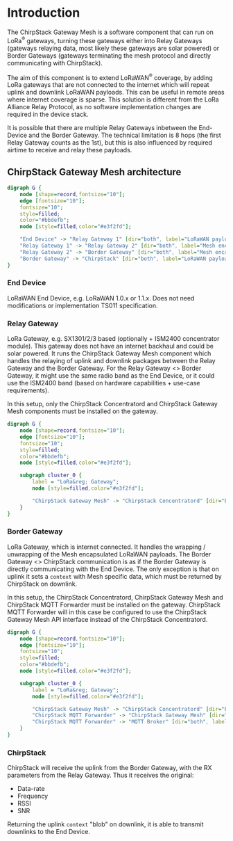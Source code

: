 # Introduction

The ChirpStack Gateway Mesh is a software component that can run on
LoRa<sup>&reg;</sup> gateways, turning these gateways either into
Relay Gateways (gateways relaying data, most likely these gateways
are solar powered) or Border Gateways (gateways terminating the mesh 
protocol and directly communicating with ChirpStack).

The aim of this component is to extend LoRaWAN<sup>&reg;</sup> coverage,
by adding LoRa gateways that are not connected to the internet which
will repeat uplink and downlink LoRaWAN payloads. This can be useful in
remote areas where internet coverage is sparse.
This solution is different from the  LoRa Alliance Relay Protocol,
as no software implementation changes are required in the device stack.

It is possible that there are multiple Relay Gateways inbetween the End-Device
and the Border Gateway. The technical limitation is 8 hops (the first Relay
Gateway counts as the 1st), but this is also influenced by required airtime
to receive and relay these payloads.

## ChirpStack Gateway Mesh architecture

```dot process
digraph G {
    node [shape=record,fontsize="10"];
    edge [fontsize="10"];
    fontsize="10";
    style=filled;
    color="#bbdefb";
    node [style=filled,color="#e3f2fd"];

    "End Device" -> "Relay Gateway 1" [dir="both", label="LoRaWAN payload"];
    "Relay Gateway 1" -> "Relay Gateway 2" [dir="both", label="Mesh encapsulated LoRaWAN payload"];
    "Relay Gateway 2" -> "Border Gateway" [dir="both", label="Mesh encapsulated LoRaWAN payload"];
    "Border Gateway" -> "ChirpStack" [dir="both", label="LoRaWAN payload + Mesh context blob"];
}
```

### End Device

LoRaWAN End Device, e.g. LoRaWAN 1.0.x or 1.1.x. Does not need modifications
or implementation TS011 specification.

### Relay Gateway

LoRa Gateway, e.g. SX1301/2/3 based (optionally + ISM2400 concentrator module).
This gateway does not have an internet backhaul and could be solar
powered. It runs the ChirpStack Gateway Mesh component which handles the
relaying of uplink and downlink packages between the Relay Gateway and the
Border Gateway. For the Relay Gateway <> Border Gateway, it might use the same
radio band as the End Device, or it could use the ISM2400 band (based on
hardware capabilities + use-case requirements).

In this setup, only the ChirpStack Concentratord and ChirpStack Gateway Mesh
components must be installed on the gateway.

```dot process
digraph G {
    node [shape=record,fontsize="10"];
    edge [fontsize="10"];
    fontsize="10";
    style=filled;
    color="#bbdefb";
    node [style=filled,color="#e3f2fd"];

    subgraph cluster_0 {
        label = "LoRa&reg; Gateway";
        node [style=filled,color="#e3f2fd"];

        "ChirpStack Gateway Mesh" -> "ChirpStack Concentratord" [dir="both", label="ZeroMQ"];
    }
}
```

### Border Gateway

LoRa Gateway, which is internet connected. It handles the wrapping / unwrapping
of the Mesh encapsulated LoRaWAN payloads. The Border Gateway <> ChirpStack
communication is as if the Border Gateway is directly communicating with the
End Device. The only exception is that on uplink it sets a `context` with Mesh
specific data, which must be returned by ChirpStack on downlink.

In this setup, the ChirpStack Concentratord, ChirpStack Gateway Mesh and
ChirpStack MQTT Forwarder must be installed on the gateway. ChirpStack MQTT
Forwarder will in this case be configured to use the ChirpStack Gateway Mesh
API interface instead of the ChirpStack Concentratord.


```dot process
digraph G {
    node [shape=record,fontsize="10"];
    edge [fontsize="10"];
    fontsize="10";
    style=filled;
    color="#bbdefb";
    node [style=filled,color="#e3f2fd"];

    subgraph cluster_0 {
        label = "LoRa&reg; Gateway";
        node [style=filled,color="#e3f2fd"];

        "ChirpStack Gateway Mesh" -> "ChirpStack Concentratord" [dir="both", label="ZeroMQ"];
        "ChirpStack MQTT Forwarder" -> "ChirpStack Gateway Mesh" [dir="both", label="ZeroMQ"];
        "ChirpStack MQTT Forwarder" -> "MQTT Broker" [dir="both", label="MQTT"];
    }
}
```


### ChirpStack

ChirpStack will receive the uplink from the Border Gateway, with the RX
parameters from the Relay Gateway. Thus it receives the original:

* Data-rate
* Frequency
* RSSI
* SNR

Returning the uplink `context` "blob" on downlink, it is able to transmit
downlinks to the End Device.
